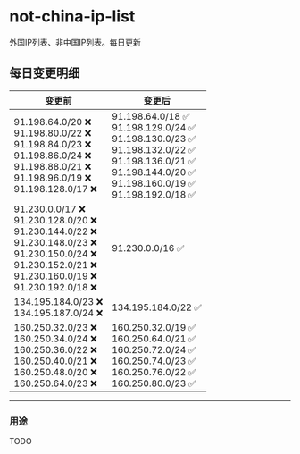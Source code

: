 # not-china-ip-list
外国IP列表、非中国IP列表。每日更新

每日变更明细
--------------------
|  变更前   | 变更后 |
|  ----  | ----  |
|  91.198.64.0/20 :x: <br> 91.198.80.0/22 :x: <br> 91.198.84.0/23 :x: <br> 91.198.86.0/24 :x: <br> 91.198.88.0/21 :x: <br> 91.198.96.0/19 :x: <br> 91.198.128.0/17 :x: <br> | 91.198.64.0/18 :white_check_mark: <br> 91.198.129.0/24 :white_check_mark: <br> 91.198.130.0/23 :white_check_mark: <br> 91.198.132.0/22 :white_check_mark: <br> 91.198.136.0/21 :white_check_mark: <br> 91.198.144.0/20 :white_check_mark: <br> 91.198.160.0/19 :white_check_mark: <br> 91.198.192.0/18 :white_check_mark: <br>  | 
|  91.230.0.0/17 :x: <br> 91.230.128.0/20 :x: <br> 91.230.144.0/22 :x: <br> 91.230.148.0/23 :x: <br> 91.230.150.0/24 :x: <br> 91.230.152.0/21 :x: <br> 91.230.160.0/19 :x: <br> 91.230.192.0/18 :x: <br> | 91.230.0.0/16 :white_check_mark: | 
|  134.195.184.0/23 :x: <br> 134.195.187.0/24 :x: <br> | 134.195.184.0/22 :white_check_mark: | 
|  160.250.32.0/23 :x: <br> 160.250.34.0/24 :x: <br> 160.250.36.0/22 :x: <br> 160.250.40.0/21 :x: <br> 160.250.48.0/20 :x: <br> 160.250.64.0/23 :x: <br> | 160.250.32.0/19 :white_check_mark: <br> 160.250.64.0/21 :white_check_mark: <br> 160.250.72.0/24 :white_check_mark: <br> 160.250.74.0/23 :white_check_mark: <br> 160.250.76.0/22 :white_check_mark: <br> 160.250.80.0/23 :white_check_mark: <br>  | 

--------------------
### 用途
TODO
